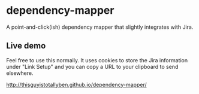 # dependency-mapper

A point-and-click(ish) dependency mapper that slightly integrates with Jira.

## Live demo
Feel free to use this normally. It uses cookies to store the Jira information under "Link Setup" and you can copy a URL to your clipboard to send elsewhere.

http://thisguyistotallyben.github.io/dependency-mapper/
